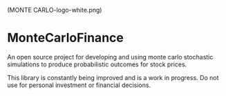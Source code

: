 (MONTE CARLO-logo-white.png)


# MonteCarloFinance
 An open source project for developing and using monte carlo stochastic simulations to produce probabilistic outcomes for stock prices.
 
 This library is constantly being improved and is a work in progress. Do not use for personal investment or financial decisions.
 
 

